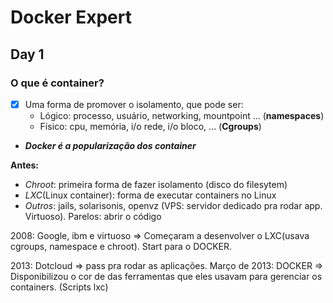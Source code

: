 
# Docker Expert

## Day 1

### O que é container?
- [x] Uma forma de promover o isolamento, que pode ser: 
    - Lógico: processo, usuário, networking, mountpoint ... (**namespaces**)
    - Físico: cpu, memória, i/o rede, i/o bloco, ... (**Cgroups**)
    

- **_Docker é a popularização dos container_**

**Antes:** 
- *Chroot*: primeira forma de fazer isolamento (disco do filesytem)
- *LXC*(Linux container): forma de executar containers no Linux
- *Outros*: jails, solarisonis, openvz (VPS: servidor dedicado pra rodar app. Virtuoso). Parelos: abrir o código

2008: Google, ibm e virtuoso => Começaram a desenvolver o LXC(usava cgroups, namespace e chroot). Start para o DOCKER.

2013: Dotcloud => pass pra rodar as aplicações. 
Março de 2013: DOCKER =>  Disponibilizou o cor de das ferramentas que eles usavam para gerenciar os containers. (Scripts lxc)

